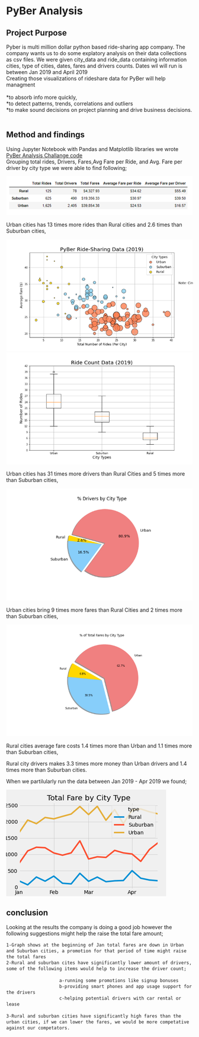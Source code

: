 # PyBer Analysis
## Project Purpose

Pyber is multi million dollar python based ride-sharing app company. The company wants us to do some explatory analysis on their data collections as csv files. We were given city_data and ride_data containing information cities, type of cities, dates, fares and drivers counts. Dates wil will run is between Jan 2019 and April 2019<br>
Creating those visualizations of rideshare data for PyBer will help managment <br>
<br>
	*to absorb info more quickly,<br>
	*to detect patterns, trends, correlations and outliers<br>
	*to make sound decisions on project planning and drive business decisions.<br>
<br>
## Method and findings <br>

Using Jupyter Notebook with Pandas and Matplotlib libraries we wrote [PyBer Analysis Challange code](https://github.com/4renginy/Module5-PyBer_Analysis_Matplotlib/blob/main/PyBer_Challenge.ipynb)<br>
Grouping total rides, Drivers, Fares,Avg Fare per Ride, and Avg. Fare per driver by city type we were able to find following;<br>

![](https://github.com/4renginy/Module5-PyBer_Analysis_Matplotlib/blob/main/analysis/Summary_table.PNG)<br>

Urban cities has 13 times more rides than Rural cities and 2.6 times than Suburban cities,<br>

![](https://github.com/4renginy/Module5-PyBer_Analysis_Matplotlib/blob/main/analysis/Fig1.png)
![](https://github.com/4renginy/Module5-PyBer_Analysis_Matplotlib/blob/main/analysis/Fig2.png)

Urban cities has 31 times more drivers than Rural Cities and 5 times more than Suburban cities,<br>

![](https://github.com/4renginy/Module5-PyBer_Analysis_Matplotlib/blob/main/analysis/Fig6.png)

Urban cities bring 9 times more fares than Rural Cities and 2 times more than Suburban cities,<br>

![](https://github.com/4renginy/Module5-PyBer_Analysis_Matplotlib/blob/main/analysis/Fig5.png)

Rural cities average fare costs 1.4 times more than Urban and 1.1 times more than Suburban cities,<br>

Rural city drivers makes 3.3 times more money than Urban drivers and 1.4 times more than Suburban cities.<br>

When we partilularly run the data between Jan 2019 - Apr 2019 we found; <br>

![](https://github.com/4renginy/Module5-PyBer_Analysis_Matplotlib/blob/main/analysis/PyBer_fare_summary.png)

## conclusion
Looking at the results the company is doing a good job however the following suggestions might help the raise the total fare amount;

	1-Graph shows at the beginning of Jan total fares are down in Urban and Suburban cities, a promotion for that period of time might raise the total fares
	2-Rural and suburban cites have significantly lower amount of drivers, some of the following items would help to increase the driver count;
						
						a-running some promotions like signup bonuses
						b-providing smart phones and app usage support for the drivers
						c-helping potential drivers with car rental or lease

	3-Rural and suburban cities have significantly high fares than the urban cities, if we can lower the fares, we would be more competative against our competators.


